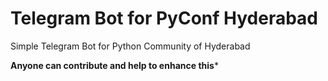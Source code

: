 # Telegram Bot for PyConf Hyderabad

Simple Telegram Bot for Python Community of Hyderabad

**Anyone can contribute and help to enhance this***
